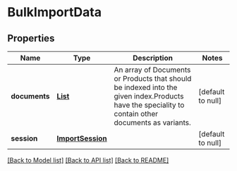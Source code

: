 # BulkImportData
## Properties

| Name | Type | Description | Notes |
|------------ | ------------- | ------------- | -------------|
| **documents** | [**List**](Document.md) | An array of Documents or Products that should be indexed into the given index.Products have the speciality to contain other documents as variants. | [default to null] |
| **session** | [**ImportSession**](ImportSession.md) |  | [default to null] |

[[Back to Model list]](../index.md#documentation-for-models) [[Back to API list]](../index.md#documentation-for-api-endpoints) [[Back to README]](../index.md)

